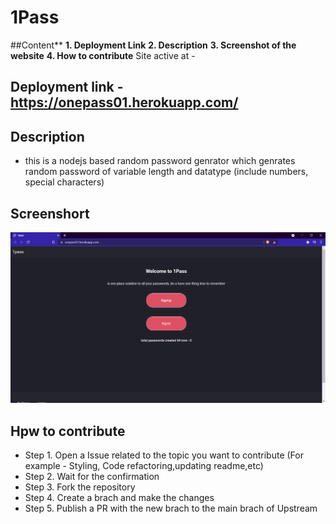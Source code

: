 # 1Pass

##Content**
**1. Deployment Link**
**2. Description**
**3. Screenshot of the website**
**4. How to contribute**
Site active at - 
## Deployment link - https://onepass01.herokuapp.com/


## Description
 - this is a nodejs based random password genrator which genrates random password of variable length and datatype    (include numbers, special characters)  
## Screenshort
![image](https://github.com/Priyanshu-rajput-01/1pass/blob/master/assets/screenshort.png?raw=true)
 
## Hpw to contribute
 - Step 1. Open a Issue related to the topic you want to contribute (For example - Styling, Code refactoring,updating readme,etc)
 - Step 2. Wait for the confirmation
 - Step 3. Fork the repository 
 - Step 4. Create a brach and make the changes
 - Step 5. Publish a PR with the new brach to the main brach of Upstream
 
